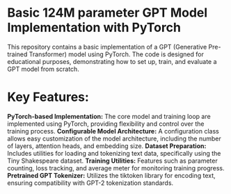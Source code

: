 # Basic 124M parameter GPT Model Implementation with PyTorch

This repository contains a basic implementation of a GPT (Generative Pre-trained Transformer) model using PyTorch. The code is designed for educational purposes, demonstrating how to set up, train, and evaluate a GPT model from scratch.

# Key Features:
**PyTorch-based Implementation:** The core model and training loop are implemented using PyTorch, providing flexibility and control over the training process.
**Configurable Model Architecture:** A configuration class allows easy customization of the model architecture, including the number of layers, attention heads, and embedding size.
**Dataset Preparation:** Includes utilities for loading and tokenizing text data, specifically using the Tiny Shakespeare dataset.
**Training Utilities:** Features such as parameter counting, loss tracking, and average meter for monitoring training progress.
**Pretrained GPT Tokenizer:** Utilizes the tiktoken library for encoding text, ensuring compatibility with GPT-2 tokenization standards.
